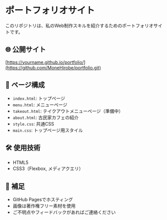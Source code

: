 # ポートフォリオサイト

このリポジトリは、私のWeb制作スキルを紹介するためのポートフォリオサイトです。

## 🌐 公開サイト

[https://yourname.github.io/portfolio/](https://github.com/MoneHirobe/portfolio.git)

## 📁 ページ構成

- `index.html`: トップページ
- `menu.html`: メニューページ
- `takeout.html`: テイクアウトメニューページ（準備中）
- `about.html`: 古民家カフェの紹介
- `style.css`: 共通CSS
- `main.css`: トップページ用スタイル

## 🛠 使用技術

- HTML5
- CSS3（Flexbox, メディアクエリ）

## 📌 補足

- GitHub Pagesでホスティング
- 画像は著作権フリー素材を使用
- ご不明点やフィードバックがあればご連絡ください

